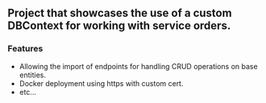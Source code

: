 ## Project that showcases the use of a custom DBContext for working with service orders.

### Features

- Allowing the import of endpoints for handling CRUD operations on base entities.
- Docker deployment using https with custom cert.
- etc...

